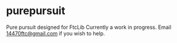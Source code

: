# purepursuit
Pure pursuit designed for FtcLib
Currently a work in progress. Email 14470ftc@gmail.com if you wish to help.
